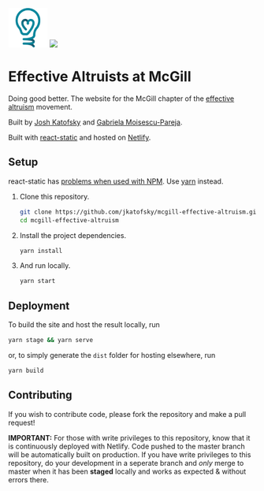 <img src="src/logo.png" alt="drawing" width="80"/>

<img src="https://api.netlify.com/api/v1/badges/4d76ef8a-6e14-4cbc-9d42-60ac6c40a5e3/deploy-status">

# Effective Altruists at McGill

Doing good better. The website for the McGill chapter of the [effective altruism](https://www.effectivealtruism.org/) movement.

Built by [Josh Katofsky](https://github.com/jkatofsky) and [Gabriela Moisescu-Pareja](https://github.com/gabrielamp).

Built with [react-static](https://github.com/react-static/react-static) and hosted on [Netlify](https://www.netlify.com/).

## Setup

react-static has [problems when used with NPM](https://github.com/react-static/react-static/issues/1552). Use [yarn](https://yarnpkg.com/) instead.

1. Clone this repository.

   ```bash
   git clone https://github.com/jkatofsky/mcgill-effective-altruism.git
   cd mcgill-effective-altruism
   ```

2. Install the project dependencies.

    ```bash
    yarn install
    ```

3. And run locally.

    ```bash
    yarn start
    ```

## Deployment

To build the site and host the result locally, run

```bash
yarn stage && yarn serve
```

or, to simply generate the `dist` folder for hosting elsewhere,
run

```bash
yarn build
```

## Contributing

If you wish to contribute code, please fork the repository and make a pull request!

**IMPORTANT:** For those with write privileges to this repository, know that it is continuously deployed with Netlify. Code pushed to the master branch will be automatically built on production. If you have write privileges to this repository, do your development in a seperate branch and *only* merge to master when it has been **staged** locally and works as expected & without errors there.
